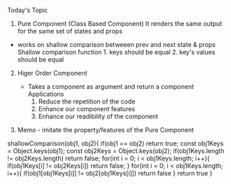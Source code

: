 Today's Topic 
1. Pure Component (Class Based Component) 
  It renders the same output for the same set of states and props
  - works on shallow comparison betweeen prev and next state & props
    Shallow comparison function 
        1. keys should be equal
        2. key's values should be equal


2. Higer Order Component
    - Takes a component as argument and return a component 
    Applications
        1. Reduce the repetition of the code 
        2. Enhance our component features
        3. Enhance our readibility of the component

3. Memo - imitate the property/features of the Pure Component

shallowComparison(obj1, obj2){
    if(obj1 == obj2) return true;
    const obj1Keys = Object.keys(obj1);
    const obj2Keys = Object.keys(obj2);
    if(obj1Keys.length != obj2Keys.length) return false;
    for(int i = 0; i < obj1Keys.length; i++){
        if(obj1Keys[i] != obj2Keys[i]) return false;
    }
    for(int i = 0; i < obj1Keys.length; i++){
        if(obj1[obj1Keys[i]] != obj2[obj1Keys[i]]) return false
    }
    return true
}
